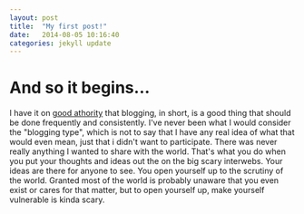 ```yaml
---
layout: post
title:  "My first post!"
date:   2014-08-05 10:16:40
categories: jekyll update
---
```

And so it begins...
=================

  I have it on [good athority](http://johnsaddington.com) that blogging, in short, is a good thing that should be done frequently and consistently.
I've never been what I would consider the "blogging type", which is not to say that I have any real idea of what that
would even mean, just that i didn't want to participate. There was never really anything I wanted to share with the
world. That's what you do when you put your thoughts and ideas out the on the big scary interwebs.
Your ideas are there for anyone to see. You open yourself up to the scrutiny of the world. Granted most of the world is probably
unaware that you even exist or cares for that matter, but to open yourself up, make yourself vulnerable is kinda scary.
